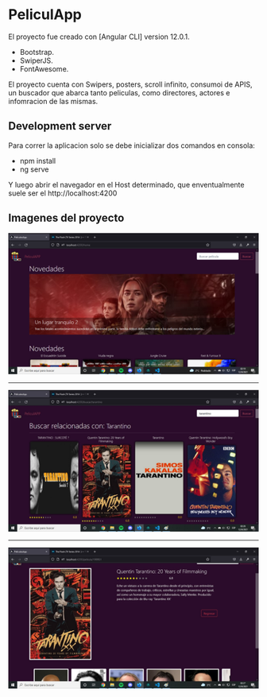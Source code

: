 # PeliculApp

El proyecto fue creado con [Angular CLI] version 12.0.1.

<ul>
 <li>Bootstrap.</li>
 <li>SwiperJS.</li>
 <li>FontAwesome.</li>
</ul>
El proyecto cuenta con Swipers, posters, scroll infinito, consumoi de APIS, un buscador que abarca tanto peliculas, como directores, actores e infomracion de las mismas.

## Development server

Para correr la aplicacion solo se debe inicializar dos comandos en consola:
<ul> 
<li> npm install</li> 
<li> ng serve</li> 
</ul>
Y luego abrir el navegador en el Host determinado, que enventualmente suele ser el http://localhost:4200

## Imagenes del proyecto

<img src="imagen proyecto1.png" alt="Imagen proyecyo1"/>
<hr>
<img src="imagen proyecto2.jpg" alt="Imagen proyecyo1"/>
<hr>
<img src="imagen proyecto3.jpg" alt="Imagen proyecyo1"/>
